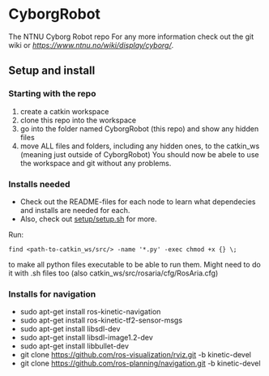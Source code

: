 # CyborgRobot
The NTNU Cyborg Robot repo
For any more information check out the git wiki or _https://www.ntnu.no/wiki/display/cyborg/_.

## Setup and install 

### Starting with the repo
1. create a catkin workspace 
2. clone this repo into the workspace
3. go into the folder named CyborgRobot (this repo) and show any hidden files
4. move ALL files and folders, including any hidden ones, to the catkin_ws (meaning just outside of CyborgRobot)
You should now be abele to use the workspace and git without any problems.

### Installs needed
- Check out the README-files for each node to learn what dependecies and installs are needed for each.
- Also, check out [setup/setup.sh](https://github.com/thentnucyborg/CyborgRobot/tree/master/setup) for more. 

Run: 
```
find <path-to-catkin_ws/src/> -name '*.py' -exec chmod +x {} \;
```
to make all python files executable to be able to run them. Might need to do it with .sh files too (also catkin_ws/src/rosaria/cfg/RosAria.cfg)

### Installs for navigation
- sudo apt-get install ros-kinetic-navigation
- sudo apt-get install ros-kinetic-tf2-sensor-msgs
- sudo apt-get install libsdl-dev
- sudo apt-get install libsdl-image1.2-dev
- sudo apt-get install libbullet-dev
- git clone https://github.com/ros-visualization/rviz.git -b kinetic-devel
- git clone https://github.com/ros-planning/navigation.git -b kinetic-devel
